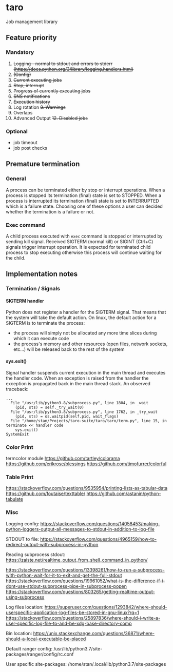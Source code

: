 # taro
Job management library

## Feature priority
### Mandatory
1. ~~Logging - normal to stdout and errors to stderr (https://docs.python.org/3/library/logging.handlers.html)~~
2. ~~(Config)~~
3. ~~Current executing jobs~~
4. ~~Stop, interrupt~~
5. ~~Progress of currently executing jobs~~
6. ~~SNS notifications~~
7. ~~Execution history~~
8. Log rotation
~~9. Warnings~~
10. Overlaps
11. Advanced Output
~~12. Disabled jobs~~

### Optional
- job timeout
- job post checks

## Premature termination
### General
A process can be terminated either by stop or interrupt operations.
When a process is stopped its termination (final) state is set to STOPPED.
When a process is interrupted its termination (final) state is set to INTERRUPTED which is a failure state.
Choosing one of these options a user can decided whether the termination is a failure or not.

### Exec command
A child process executed with `exec` command is stopped or interrupted by sending kill signal.
Received SIGTERM (normal kill) or SIGINT (Ctrl+C) signals trigger interrupt operation.
It is expected for terminated child process to stop executing otherwise this process will continue waiting for the child.

## Implementation notes

### Termination / Signals
#### SIGTERM handler
Python does not register a handler for the SIGTERM signal. That means that the system will take the default action.
On linux, the default action for a SIGTERM is to terminate the process:
 - the process will simply not be allocated any more time slices during which it can execute code
 - the process's memory and other resources (open files, network sockets, etc...) will be released back to the rest of the system

#### sys.exit()
Signal handler suspends current execution in the main thread and executes the handler code. When an exception is raised from the handler
the exception is propagated back in the main thread stack. An observed traceback:
```
...
  File "/usr/lib/python3.8/subprocess.py", line 1804, in _wait
    (pid, sts) = self._try_wait(0)
  File "/usr/lib/python3.8/subprocess.py", line 1762, in _try_wait
    (pid, sts) = os.waitpid(self.pid, wait_flags)
  File "/home/stan/Projects/taro-suite/taro/taro/term.py", line 15, in terminate << handler code
    sys.exit()
SystemExit
```

### Color Print
termcolor module
https://github.com/tartley/colorama
https://github.com/erikrose/blessings
https://github.com/timofurrer/colorful

### Table Print
https://stackoverflow.com/questions/9535954/printing-lists-as-tabular-data
https://github.com/foutaise/texttable/
https://github.com/astanin/python-tabulate

### Misc

Logging config: https://stackoverflow.com/questions/14058453/making-python-loggers-output-all-messages-to-stdout-in-addition-to-log-file

STDOUT to file: https://stackoverflow.com/questions/4965159/how-to-redirect-output-with-subprocess-in-python

Reading subprocess stdout:
https://zaiste.net/realtime_output_from_shell_command_in_python/

https://stackoverflow.com/questions/13398261/how-to-run-a-subprocess-with-python-wait-for-it-to-exit-and-get-the-full-stdout
https://stackoverflow.com/questions/19961052/what-is-the-difference-if-i-dont-use-stdout-subprocess-pipe-in-subprocess-popen
https://stackoverflow.com/questions/803265/getting-realtime-output-using-subprocess

Log files location:
https://superuser.com/questions/1293842/where-should-userspecific-application-log-files-be-stored-in-gnu-linux?rq=1
https://stackoverflow.com/questions/25897836/where-should-i-write-a-user-specific-log-file-to-and-be-xdg-base-directory-comp

Bin location:
https://unix.stackexchange.com/questions/36871/where-should-a-local-executable-be-placed

Default ranger config:
/usr/lib/python3.7/site-packages/ranger/config/rc.conf

User specific site-packages:
/home/stan/.local/lib/python3.7/site-packages